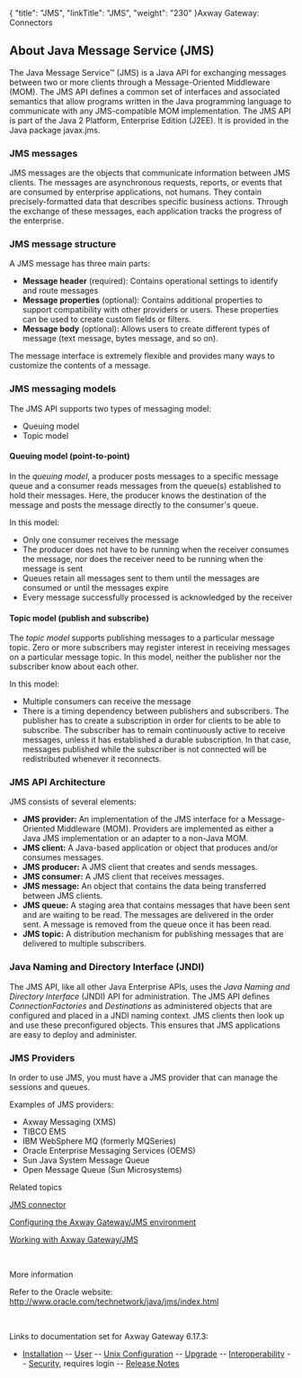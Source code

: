 {
    "title": "JMS",
    "linkTitle": "JMS",
    "weight": "230"
}<span class="mc-variable axway_variables.Component_Long_Name variable">Axway Gateway</span>: Connectors

## About Java Message Service (JMS)

The Java Message Service™ (JMS) is a Java API for exchanging messages between two or more clients through a Message-Oriented Middleware (MOM). The JMS API defines a common set of interfaces and associated semantics that allow programs written in the Java programming language to communicate with any JMS-compatible MOM implementation. The JMS API is part of the Java 2 Platform, Enterprise Edition (J2EE). It is provided in the Java package <span class="code">javax.jms</span>.

### JMS messages

JMS messages are the objects that communicate information between JMS clients. The messages are asynchronous requests, reports, or events that are consumed by enterprise applications, not humans. They contain precisely-formatted data that describes specific business actions. Through the exchange of these messages, each application tracks the progress of the enterprise.

### JMS message structure

A JMS message has three main parts:

-   <span style="font-weight: bold;">Message header</span> (required): Contains operational settings to identify and route messages
-   <span style="font-weight: bold;">Message properties</span> (optional): Contains additional properties to support compatibility with other providers or users. These properties can be used to create custom fields or filters.
-   <span style="font-weight: bold;">Message body</span> (optional): Allows users to create different types of message (text message, bytes message, and so on).

The message interface is extremely flexible and provides many ways to customize the contents of a message.

### JMS messaging models

The JMS API supports two types of messaging model:

-   Queuing model
-   Topic model

#### Queuing model (point-to-point)

In the <span style="font-style: italic;">queuing model</span>, a producer posts messages to a specific message queue and a consumer reads messages from the queue(s) established to hold their messages. Here, the producer knows the destination of the message and posts the message directly to the consumer's queue.

In this model:

-   Only one consumer receives the message
-   The producer does not have to be running when the receiver consumes the message, nor does the receiver need to be running when the message is sent
-   Queues retain all messages sent to them until the messages are consumed or until the messages expire
-   Every message successfully processed is acknowledged by the receiver

#### Topic model (publish and subscribe)

The <span style="font-style: italic;">topic model</span> supports publishing messages to a particular message topic. Zero or more subscribers may register interest in receiving messages on a particular message topic. In this model, neither the publisher nor the subscriber know about each other.

In this model:

-   Multiple consumers can receive the message
-   There is a timing dependency between publishers and subscribers. The publisher has to create a subscription in order for clients to be able to subscribe. The subscriber has to remain continuously active to receive messages, unless it has established a durable subscription. In that case, messages published while the subscriber is not connected will be redistributed whenever it reconnects.

### JMS API Architecture

JMS consists of several elements:

-   <span style="font-weight: bold;">JMS provider:</span> An implementation of the JMS interface for a Message-Oriented Middleware (MOM). Providers are implemented as either a Java JMS implementation or an adapter to a non-Java MOM.
-   <span style="font-weight: bold;">JMS client:</span> A Java-based application or object that produces and/or consumes messages.
-   <span style="font-weight: bold;">JMS producer:</span> A JMS client that creates and sends messages.
-   <span style="font-weight: bold;">JMS consumer:</span> A JMS client that receives messages.
-   <span style="font-weight: bold;">JMS message:</span> An object that contains the data being transferred between JMS clients.
-   <span style="font-weight: bold;">JMS queue:</span> A staging area that contains messages that have been sent and are waiting to be read. The messages are delivered in the order sent. A message is removed from the queue once it has been read.
-   <span style="font-weight: bold;">JMS topic:</span> A distribution mechanism for publishing messages that are delivered to multiple subscribers.

### Java Naming and Directory Interface (JNDI)

The JMS API, like all other Java Enterprise APIs, uses the <span style="font-style: italic;">Java Naming and Directory Interface</span> (JNDI) API for administration. The JMS API defines <span style="font-style: italic;">ConnectionFactories</span> and <span style="font-style: italic;">Destinations</span> as administered objects that are configured and placed in a JNDI naming context. JMS clients then look up and use these preconfigured objects. This ensures that JMS applications are easy to deploy and administer.

### JMS Providers

In order to use JMS, you must have a JMS provider that can manage the sessions and queues.

Examples of JMS providers:

-   Axway Messaging (XMS)
-   TIBCO EMS
-   IBM WebSphere MQ (formerly MQSeries)
-   Oracle Enterprise Messaging Services (OEMS)
-   Sun Java System Message Queue
-   Open Message Queue (Sun Microsystems)

Related topics

[JMS connector](jms_connector)

[Configuring the <span class="mc-variable axway_variables.Component_Long_Name variable">Axway Gateway</span>/JMS environment](jms_configuring)

[Working with <span class="mc-variable axway_variables.Component_Long_Name variable">Axway Gateway</span>/JMS](jms_working_with)

 

More information

Refer to the Oracle website: <http://www.oracle.com/technetwork/java/jms/index.html>

 

Links to documentation set for Axway Gateway <span class="mc-variable axway_variables.Release_Number variable">6.17.3</span>:

-   [Installation](#) -- [User](#) -- [Unix Configuration](#) -- [Upgrade](#) -- [Interoperability](#) -- [Security](#), requires login -- [Release Notes](#)
